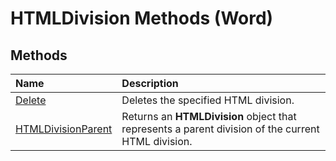 
# HTMLDivision Methods (Word)

## Methods



|**Name**|**Description**|
|:-----|:-----|
|[Delete](5beeaf29-a7e3-a1b2-bb91-fa433da94d1c.md)|Deletes the specified HTML division.|
|[HTMLDivisionParent](fee0eaa1-3985-f4fc-4adb-14f0defd9084.md)|Returns an  **HTMLDivision** object that represents a parent division of the current HTML division.|
